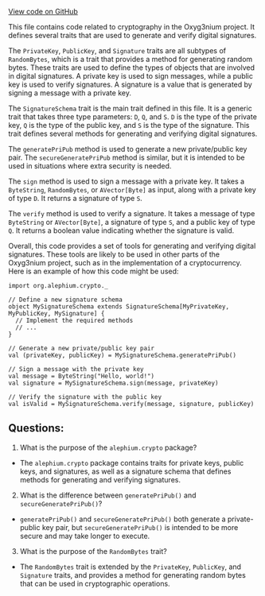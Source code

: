 [View code on GitHub](https://github.com/alephium/alephium/crypto/src/main/scala/org/alephium/crypto/SignatureSchema.scala)

This file contains code related to cryptography in the Oxyg3nium project. It defines several traits that are used to generate and verify digital signatures. 

The `PrivateKey`, `PublicKey`, and `Signature` traits are all subtypes of `RandomBytes`, which is a trait that provides a method for generating random bytes. These traits are used to define the types of objects that are involved in digital signatures. A private key is used to sign messages, while a public key is used to verify signatures. A signature is a value that is generated by signing a message with a private key.

The `SignatureSchema` trait is the main trait defined in this file. It is a generic trait that takes three type parameters: `D`, `Q`, and `S`. `D` is the type of the private key, `Q` is the type of the public key, and `S` is the type of the signature. This trait defines several methods for generating and verifying digital signatures.

The `generatePriPub` method is used to generate a new private/public key pair. The `secureGeneratePriPub` method is similar, but it is intended to be used in situations where extra security is needed.

The `sign` method is used to sign a message with a private key. It takes a `ByteString`, `RandomBytes`, or `AVector[Byte]` as input, along with a private key of type `D`. It returns a signature of type `S`.

The `verify` method is used to verify a signature. It takes a message of type `ByteString` or `AVector[Byte]`, a signature of type `S`, and a public key of type `Q`. It returns a boolean value indicating whether the signature is valid.

Overall, this code provides a set of tools for generating and verifying digital signatures. These tools are likely to be used in other parts of the Oxyg3nium project, such as in the implementation of a cryptocurrency. Here is an example of how this code might be used:

```
import org.alephium.crypto._

// Define a new signature schema
object MySignatureSchema extends SignatureSchema[MyPrivateKey, MyPublicKey, MySignature] {
  // Implement the required methods
  // ...
}

// Generate a new private/public key pair
val (privateKey, publicKey) = MySignatureSchema.generatePriPub()

// Sign a message with the private key
val message = ByteString("Hello, world!")
val signature = MySignatureSchema.sign(message, privateKey)

// Verify the signature with the public key
val isValid = MySignatureSchema.verify(message, signature, publicKey)
```
## Questions: 
 1. What is the purpose of the `alephium.crypto` package?
- The `alephium.crypto` package contains traits for private keys, public keys, and signatures, as well as a signature schema that defines methods for generating and verifying signatures.

2. What is the difference between `generatePriPub()` and `secureGeneratePriPub()`?
- `generatePriPub()` and `secureGeneratePriPub()` both generate a private-public key pair, but `secureGeneratePriPub()` is intended to be more secure and may take longer to execute.

3. What is the purpose of the `RandomBytes` trait?
- The `RandomBytes` trait is extended by the `PrivateKey`, `PublicKey`, and `Signature` traits, and provides a method for generating random bytes that can be used in cryptographic operations.